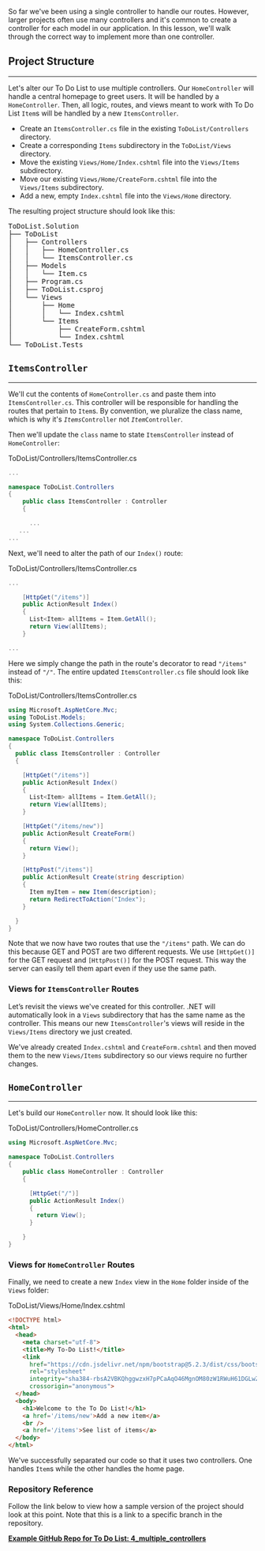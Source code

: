 So far we've been using a single controller to handle our routes. However, larger projects often use many controllers and it's common to create a controller for each model in our application. In this lesson, we'll walk through the correct way to implement more than one controller.

## Project Structure
---

Let's alter our To Do List to use multiple controllers. Our `HomeController` will handle a central homepage to greet users. It will be handled by a `HomeController`. Then, all logic, routes, and views meant to work with To Do List `Item`s will be handled by a new `ItemsController`.

* Create an `ItemsController.cs` file in the existing `ToDoList/Controllers` directory.
* Create a corresponding `Items` subdirectory in the `ToDoList/Views` directory.
* Move the existing `Views/Home/Index.cshtml` file into the `Views/Items` subdirectory.
* Move our existing `Views/Home/CreateForm.cshtml` file into the `Views/Items` subdirectory.
* Add a new, empty `Index.cshtml` file into the `Views/Home` directory.

The resulting project structure should look like this:

<pre>
ToDoList.Solution
├── ToDoList
│   ├── Controllers
│   │   ├── HomeController.cs
│   │   └── ItemsController.cs
│   ├── Models
│   │   └── Item.cs
│   ├── Program.cs
│   ├── ToDoList.csproj
│   └── Views
│       ├── Home
│       │   └── Index.cshtml
│       └── Items
│           ├── CreateForm.cshtml
│           └── Index.cshtml
└── ToDoList.Tests
</pre>

## `ItemsController`
---

We'll cut the contents of `HomeController.cs` and paste them into `ItemsController.cs`. This controller will be responsible for handling the routes that pertain to `Item`s. By convention, we pluralize the class name, which is why it's _`Items`_`Controller` not _`Item`_`Controller`.

Then we'll update the `class` name to state `ItemsController` instead of `HomeController`:

<div class="filename">ToDoList/Controllers/ItemsController.cs</div>

```csharp
...

namespace ToDoList.Controllers
{
    public class ItemsController : Controller
    {

      ...
   ...
...
```

Next, we'll need to alter the path of our `Index()` route:

<div class="filename">ToDoList/Controllers/ItemsController.cs</div>

```csharp
...

    [HttpGet("/items")]
    public ActionResult Index()
    {
      List<Item> allItems = Item.GetAll();
      return View(allItems);
    }

...
```

Here we simply change the path in the route's decorator to read `"/items"` instead of `"/"`.  The entire updated `ItemsController.cs` file should look like this:

<div class="filename">ToDoList/Controllers/ItemsController.cs</div>

```csharp
using Microsoft.AspNetCore.Mvc;
using ToDoList.Models;
using System.Collections.Generic;

namespace ToDoList.Controllers
{
  public class ItemsController : Controller
  {

    [HttpGet("/items")]
    public ActionResult Index()
    {
      List<Item> allItems = Item.GetAll();
      return View(allItems);
    }

    [HttpGet("/items/new")]
    public ActionResult CreateForm()
    {
      return View();
    }

    [HttpPost("/items")]
    public ActionResult Create(string description)
    {
      Item myItem = new Item(description);
      return RedirectToAction("Index");
    }

  }
}
```

Note that we now have two routes that use the `"/items"` path. We can do this because GET and POST are two different requests. We use
`[HttpGet()]` for the GET request and `[HttpPost()]` for the POST request. This way the server can easily tell them apart even if they use the same path.


### Views for `ItemsController` Routes

Let’s revisit the views we've created for this controller. .NET will automatically look in a `Views` subdirectory that has the same name as the controller. This means our new `ItemsController`'s views will reside in the `Views/Items` directory we just created.

We've already created `Index.cshtml` and `CreateForm.cshtml` and then moved them to the new `Views/Items` subdirectory so our views require no further changes.

## `HomeController`
---

Let's build our `HomeController` now. It should look like this:

<div class="filename">ToDoList/Controllers/HomeController.cs</div>

```csharp
using Microsoft.AspNetCore.Mvc;

namespace ToDoList.Controllers
{
    public class HomeController : Controller
    {

      [HttpGet("/")]
      public ActionResult Index()
      {
        return View();
      }

    }
}
```

### Views for `HomeController` Routes

Finally, we need to create a new `Index` view in the `Home` folder inside of the `Views` folder:

<div class="filename">ToDoList/Views/Home/Index.cshtml</div>

```html
<!DOCTYPE html>
<html>
  <head>
    <meta charset="utf-8">
    <title>My To-Do List!</title>
    <link 
      href="https://cdn.jsdelivr.net/npm/bootstrap@5.2.3/dist/css/bootstrap.min.css" 
      rel="stylesheet" 
      integrity="sha384-rbsA2VBKQhggwzxH7pPCaAqO46MgnOM80zW1RWuH61DGLwZJEdK2Kadq2F9CUG65" 
      crossorigin="anonymous">
  </head>
  <body>
    <h1>Welcome to the To Do List!</h1>
    <a href='/items/new'>Add a new item</a>
    <br />
    <a href='/items'>See list of items</a>
  </body>
</html>
```

We've successfully separated our code so that it uses two controllers. One handles `Item`s while the other handles the home page.

### Repository Reference

Follow the link below to view how a sample version of the project should look at this point. Note that this is a link to a specific branch in the repository.

**[<i class="glyphicon glyphicon-folder-open"></i> Example GitHub Repo for To Do List: 4\_multiple\_controllers](https://github.com/epicodus-lessons/section-2-to-do-list-csharp-net6/tree/4_multiple_controllers)**
